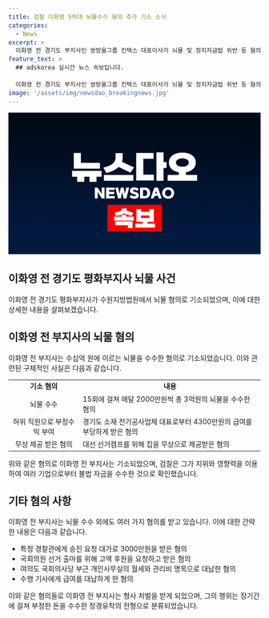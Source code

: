 ```yaml
---
title: 검찰 이화영 5억대 뇌물수수 혐의 추가 기소 소식
categories:
  - News
excerpt: >
  이화영 전 경기도 부지사인 쌍방울그룹 킨텍스 대표이사가 뇌물 및 정치자금법 위반 등 혐의로 기소됐다. 그는 여러 기업으로부터 불법 자금을 수수한 것으로 밝혀졌으며, 대북 송금 공모 혐의로 이미 징역형을 선고받았다. 이에 대한 추가 기소로 수원지방법원에서 영장실질심사에 출석하기 위해 검찰청으로 향한 모습.
feature_text: >
  ## adskorea 실시간 뉴스 속보입니다.

  이화영 전 경기도 부지사인 쌍방울그룹 킨텍스 대표이사가 뇌물 및 정치자금법 위반 등 혐의로 기소됐다. 그는 여러 기업으로부터 불법 자금을 수수한 것으로 밝혀졌으며, 대북 송금 공모 혐의로 이미 징역형을 선고받았다. 이에 대한 추가 기소로 수원지방법원에서 영장실질심사에 출석하기 위해 검찰청으로 향한 모습.
image: '/assets/img/newsdao_breakingnews.jpg'
---
```


<p><img src="/assets/img/newsdao_breakingnews.jpg" alt="adskorea 속보" /></p>

<h2 data-ke-size="size26">이화영 전 경기도 평화부지사 뇌물 사건</h2>

<p data-ke-size="size16">이화영 전 경기도 평화부지사가 수원지방법원에서 뇌물 혐의로 기소되었으며, 이에 대한 상세한 내용을 살펴보겠습니다. </p>

<h2 data-ke-size="size24">이화영 전 부지사의 뇌물 혐의</h2>

<p data-ke-size="size16">이화영 전 부지사는 수십억 원에 이르는 뇌물을 수수한 혐의로 기소되었습니다. 이와 관련된 구체적인 사실은 다음과 같습니다.</p>

<table>
  <tr>
    <td style="text-align: center; height: 17px;"><b>기소 혐의</b></td>
    <td style="text-align: center; height: 17px;"><b>내용</b></td>
  </tr>
  <tr>
    <td style="text-align: center; height: 17px;">뇌물 수수</td>
    <td>15회에 걸쳐 매달 2000만원씩 총 3억원의 뇌물을 수수한 혐의</td>
  </tr>
  <tr>
    <td style="text-align: center; height: 17px;">허위 직원으로 부정수익 부여</td>
    <td>경기도 소재 전기공사업체 대표로부터 4300만원의 급여를 부당하게 받은 혐의</td>
  </tr>
  <tr>
    <td style="text-align: center; height: 17px;">무상 제공 받은 혐의</td>
    <td>대선 선거캠프를 위해 집을 무상으로 제공받은 혐의</td>
  </tr>
</table>

<p data-ke-size="size16">위와 같은 혐의로 이화영 전 부지사는 기소되었으며, 검찰은 그가 지위와 영향력을 이용하여 여러 기업으로부터 불법 자금을 수수한 것으로 확인했습니다.</p>

<h2 data-ke-size="size24">기타 혐의 사항</h2>

<p data-ke-size="size16">이화영 전 부지사는 뇌물 수수 외에도 여러 가지 혐의를 받고 있습니다. 이에 대한 간략한 내용은 다음과 같습니다.</p>

<ul>
  <li>특정 경찰관에게 승진 요청 대가로 3000만원을 받은 혐의</li>
  <li>국회의원 선거 출마를 위해 고액 후원을 요청하고 받은 혐의</li>
  <li>여의도 국회의사당 부근 개인사무실의 월세와 관리비 명목으로 대납한 혐의</li>
  <li>수행 기사에게 급여를 대납하게 한 혐의</li>
</ul>

<p data-ke-size="size16">이와 같은 혐의들로 이화영 전 부지사는 형사 처벌을 받게 되었으며, 그의 행위는 장기간에 걸쳐 부정한 돈을 수수한 정경유착의 전형으로 분류되었습니다.</p>


